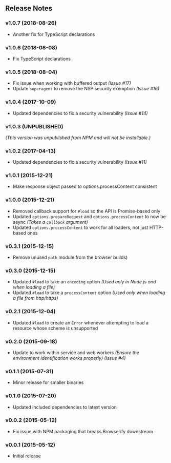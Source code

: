 ## Release Notes

### v1.0.7 (2018-08-26)

* Another fix for TypeScript declarations

### v1.0.6 (2018-08-08)

* Fix TypeScript declarations

### v1.0.5 (2018-08-04)

* Fix issue when working with buffered output _(Issue #17)_
* Update `superagent` to remove the NSP security exemption _(Issue #16)_

### v1.0.4 (2017-10-09)

* Updated dependencies to fix a security vulnerability _(Issue #14)_

### v1.0.3 (UNPUBLISHED)

_(This version was unpublished from NPM and will not be installable.)_

### v1.0.2 (2017-04-13)

* Updated dependencies to fix a security vulnerability _(Issue #11)_

### v1.0.1 (2015-12-21)

* Make response object passed to options.processContent consistent

### v1.0.0 (2015-12-21)

* Removed callback support for `#load` so the API is Promise-based only
* Updated `options.prepareRequest` and `options.processContent` to now be async *(Takes a `callback` argument)*
* Updated `options.processContent` to work for all loaders, not just HTTP-based ones

### v0.3.1 (2015-12-15)

* Remove unused `path` module from the browser builds)

### v0.3.0 (2015-12-15)

* Updated `#load` to take an `encoding` option *(Used only in Node.js and when loading a file)*
* Updated `#load` to take a `processContent` option *(Used only when loading a file from http/https)*

### v0.2.1 (2015-12-04)

* Updated `#load` to create an `Error` whenever attempting to load a resource whose scheme is unsupported

### v0.2.0 (2015-09-18)

* Update to work within service and web workers *(Ensure the environment identification works properly)* *(Issue #4)*

### v0.1.1 (2015-07-31)

* Minor release for smaller binaries

### v0.1.0 (2015-07-20)

* Updated included dependencies to latest version

### v0.0.2 (2015-05-12)

* Fix issue with NPM packaging that breaks Browserify downstream

### v0.0.1 (2015-05-12)

* Initial release

